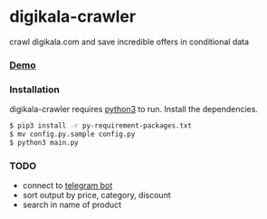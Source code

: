 # digikala-crawler
crawl digikala.com and save incredible offers in conditional data
### [Demo](https://c0d.ir/dg-crawler)
### Installation
digikala-crawler requires [python3](https://python.org/) to run.
Install the dependencies.
```sh
$ pip3 install -r py-requirement-packages.txt
$ mv config.py.sample config.py
$ python3 main.py
```
### TODO
  - connect to [telegram bot](https://core.telegram.org/bots/api)
  - sort output by price, category, discount
  - search in name of product
